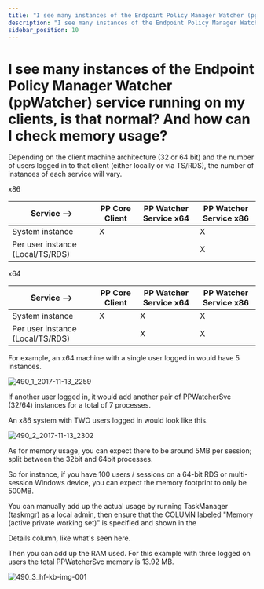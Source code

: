 ```yaml
---
title: "I see many instances of the Endpoint Policy Manager Watcher (ppWatcher) service running on my clients, is that normal? And how can I check memory usage?"
description: "I see many instances of the Endpoint Policy Manager Watcher (ppWatcher) service running on my clients, is that normal? And how can I check memory usage?"
sidebar_position: 10
---
```


# I see many instances of the Endpoint Policy Manager Watcher (ppWatcher) service running on my clients, is that normal? And how can I check memory usage?

Depending on the client machine architecture (32 or 64 bit) and the number of users logged in to
that client (either locally or via TS/RDS), the number of instances of each service will vary.

x86

| Service –>                       | PP Core Client | PP Watcher Service x64 | PP Watcher Service x86 |
| -------------------------------- | -------------- | ---------------------- | ---------------------- |
| System instance                  | X              |                        | X                      |
| Per user instance (Local/TS/RDS) |                |                        | X                      |

x64

| Service –>                       | PP Core Client | PP Watcher Service x64 | PP Watcher Service x86 |
| -------------------------------- | -------------- | ---------------------- | ---------------------- |
| System instance                  | X              | X                      | X                      |
| Per user instance (Local/TS/RDS) |                | X                      | X                      |

For example, an x64 machine with a single user logged in would have 5 instances.

![490_1_2017-11-13_2259](/images/endpointpolicymanager/troubleshooting/490_1_2017-11-13_2259.webp)

If another user logged in, it would add another pair of PPWatcherSvc (32/64) instances for a total
of 7 processes.

An x86 system with TWO users logged in would look like this.

![490_2_2017-11-13_2302](/images/endpointpolicymanager/troubleshooting/490_2_2017-11-13_2302.webp)

As for memory usage, you can expect there to be around 5MB per session; split between the 32bit and
64bit processes.

So for instance, if you have 100 users / sessions on a 64-bit RDS or multi-session Windows device,
you can expect the memory footprint to only be 500MB.

You can manually add up the actual usage by running TaskManager (taskmgr) as a local admin, then
ensure that the COLUMN labeled "Memory (active private working set)" is specified and shown in the

Details column, like what's seen here.

Then you can add up the RAM used. For this example with three logged on users the total PPWatcherSvc
memory is 13.92 MB.

![490_3_hf-kb-img-001](/images/endpointpolicymanager/troubleshooting/490_3_hf-kb-img-001.webp)
